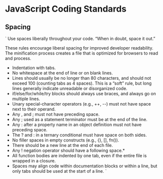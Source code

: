 # JavaScript Coding Standards
## Spacing
`
Use spaces liberally throughout your code. “When in doubt, space it out.”

These rules encourage liberal spacing for improved developer readability. The minification process creates a file that is optimized for browsers to read and process.

* Indentation with tabs.
* No whitespace at the end of line or on blank lines.
* Lines should usually be no longer than 80 characters, and should not exceed 100 (counting tabs as 4 spaces). This is a “soft” rule, but     long lines generally indicate unreadable or disorganized code.
* if/else/for/while/try blocks should always use braces, and always go on multiple lines.
* Unary special-character operators (e.g., ++, --) must not have space next to their operand.
* Any , and ; must not have preceding space.
* Any ; used as a statement terminator must be at the end of the line.
* Any : after a property name in an object definition must not have preceding space.
* The ? and : in a ternary conditional must have space on both sides.
* No filler spaces in empty constructs (e.g., {}, [], fn()).
* There should be a new line at the end of each file.
* Any ! negation operator should have a following space.*
* All function bodies are indented by one tab, even if the entire file is wrapped in a closure.
* Spaces may align code within documentation blocks or within a line, but only tabs should be used at the start of a line.
`
